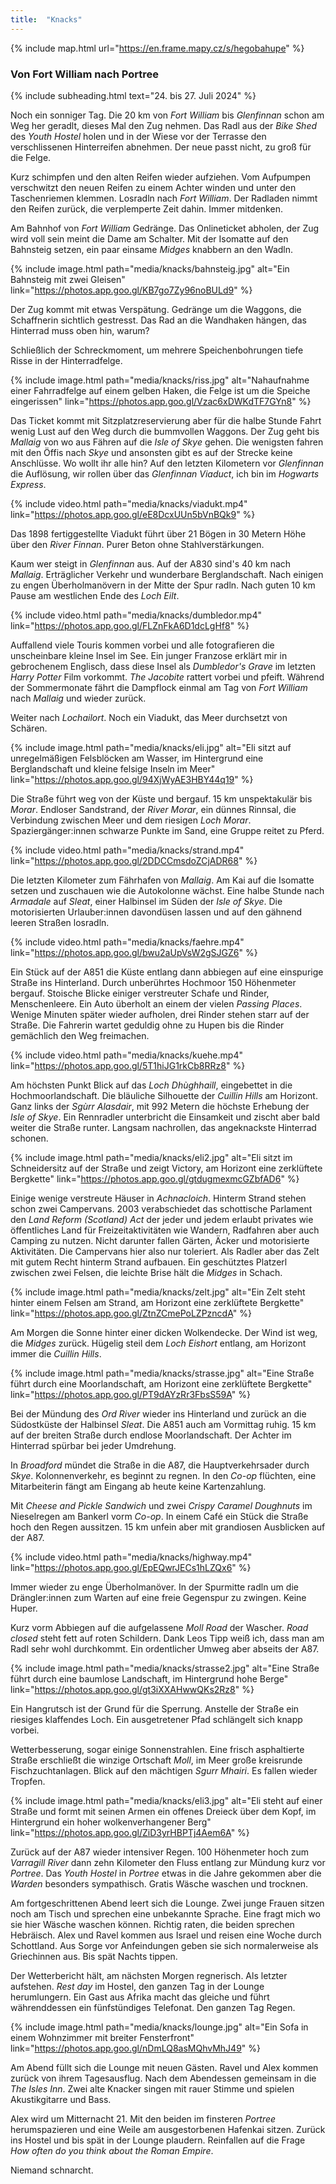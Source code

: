 ```yaml
---
title:  "Knacks"
---
```


{% include map.html url="https://en.frame.mapy.cz/s/hegobahupe" %}

### Von Fort William nach Portree

{% include subheading.html text="24. bis 27. Juli 2024" %} 

Noch ein sonniger Tag.
Die 20 km von *Fort William* bis *Glenfinnan* schon am Weg her geradlt, dieses Mal den Zug nehmen.
Das Radl aus der *Bike Shed* des *Youth Hostel* holen und in der Wiese vor der Terrasse den verschlissenen Hinterreifen abnehmen.
Der neue passt nicht, zu groß für die Felge.

Kurz schimpfen und den alten Reifen wieder aufziehen.
Vom Aufpumpen verschwitzt den neuen Reifen zu einem Achter winden und unter den Taschenriemen klemmen.
Losradln nach *Fort William*.
Der Radladen nimmt den Reifen zurück, die verplemperte Zeit dahin.
Immer mitdenken.

Am Bahnhof von *Fort William* Gedränge.
Das Onlineticket abholen, der Zug wird voll sein meint die Dame am Schalter.
Mit der Isomatte auf den Bahnsteig setzen, ein paar einsame *Midges* knabbern an den Wadln.

{% include image.html path="media/knacks/bahnsteig.jpg" alt="Ein Bahnsteig mit zwei Gleisen" link="https://photos.app.goo.gl/KB7go7Zy96noBULd9" %}

Der Zug kommt mit etwas Verspätung.
Gedränge um die Waggons, die Schaffnerin sichtlich gestresst.
Das Rad an die Wandhaken hängen, das Hinterrad muss oben hin, warum?

Schließlich der Schreckmoment, um mehrere Speichenbohrungen tiefe Risse in der Hinterradfelge.

{% include image.html path="media/knacks/riss.jpg" alt="Nahaufnahme einer Fahrradfelge auf einem gelben Haken, die Felge ist um die Speiche eingerissen" link="https://photos.app.goo.gl/Vzac6xDWKdTF7GYn8" %}

Das Ticket kommt mit Sitzplatzreservierung aber für die halbe Stunde Fahrt wenig Lust auf den Weg durch die bummvollen Waggons.
Der Zug geht bis *Mallaig* von wo aus Fähren auf die *Isle of Skye* gehen.
Die wenigsten fahren mit den Öffis nach *Skye* und ansonsten gibt es auf der Strecke keine Anschlüsse.
Wo wollt ihr alle hin?
Auf den letzten Kilometern vor *Glenfinnan* die Auflösung, wir rollen über das *Glenfinnan Viaduct*, ich bin im *Hogwarts Express*.

{% include video.html path="media/knacks/viadukt.mp4" link="https://photos.app.goo.gl/eE8DcxUUn5bVnBQk9" %}

Das 1898 fertiggestellte Viadukt führt über 21 Bögen in 30 Metern Höhe über den *River Finnan*.
Purer Beton ohne Stahlverstärkungen.

Kaum wer steigt in *Glenfinnan* aus.
Auf der A830 sind's 40 km nach *Mallaig*.
Erträglicher Verkehr und wunderbare Berglandschaft.
Nach einigen zu engen Überholmanövern in der Mitte der Spur radln.
Nach guten 10 km Pause am westlichen Ende des *Loch Eilt*.

{% include video.html path="media/knacks/dumbledor.mp4" link="https://photos.app.goo.gl/FLZnFkA6D1dcLgHf8" %}

Auffallend viele Touris kommen vorbei und alle fotografieren die unscheinbare kleine Insel im See.
Ein junger Franzose erklärt mir in gebrochenem Englisch, dass diese Insel als *Dumbledor's Grave* im letzten *Harry Potter* Film vorkommt.
*The Jacobite* rattert vorbei und pfeift.
Während der Sommermonate fährt die Dampflock einmal am Tag von *Fort William* nach *Mallaig* und wieder zurück.

Weiter nach *Lochailort*.
Noch ein Viadukt, das Meer durchsetzt von Schären.

{% include image.html path="media/knacks/eli.jpg" alt="Eli sitzt auf unregelmäßigen Felsblöcken am Wasser, im Hintergrund eine Berglandschaft und kleine felsige Inseln im Meer" link="https://photos.app.goo.gl/94XjWyAE3HBY44q19" %}

Die Straße führt weg von der Küste und bergauf.
15 km unspektakulär bis *Morar*.
Endloser Sandstrand, der *River Morar*, ein dünnes Rinnsal, die Verbindung zwischen Meer und dem riesigen *Loch Morar*. Spaziergänger:innen schwarze Punkte im Sand, eine Gruppe reitet zu Pferd.

{% include video.html path="media/knacks/strand.mp4" link="https://photos.app.goo.gl/2DDCCmsdoZCjADR68" %}

Die letzten Kilometer zum Fährhafen von *Mallaig*.
Am Kai auf die Isomatte setzen und zuschauen wie die Autokolonne wächst.
Eine halbe Stunde nach *Armadale* auf *Sleat*, einer Halbinsel im Süden der *Isle of Skye*.
Die motorisierten Urlauber:innen davondüsen lassen und auf den gähnend leeren Straßen losradln.

{% include video.html path="media/knacks/faehre.mp4" link="https://photos.app.goo.gl/bwu2aUpVsW2gSJGZ6" %}

Ein Stück auf der A851 die Küste entlang dann abbiegen auf eine einspurige Straße ins Hinterland.
Durch unberührtes Hochmoor 150 Höhenmeter bergauf.
Stoische Blicke einiger verstreuter Schafe und Rinder, Menschenleere.
Ein Auto überholt an einem der vielen *Passing Places*.
Wenige Minuten später wieder aufholen, drei Rinder stehen starr auf der Straße.
Die Fahrerin wartet geduldig ohne zu Hupen bis die Rinder gemächlich den Weg freimachen.

{% include video.html path="media/knacks/kuehe.mp4" link="https://photos.app.goo.gl/5T1hiJG1rkCb8RRz8" %}

Am höchsten Punkt Blick auf das *Loch Dhùghhaill*, eingebettet in die Hochmoorlandschaft.
Die bläuliche Silhouette der *Cuillin Hills* am Horizont.
Ganz links der *Sgùrr Alasdair*, mit 992 Metern die höchste Erhebung der *Isle of Skye*.
Ein Rennradler unterbricht die Einsamkeit und zischt aber bald weiter die Straße runter.
Langsam nachrollen, das angeknackste Hinterrad schonen.

{% include image.html path="media/knacks/eli2.jpg" alt="Eli sitzt im Schneidersitz auf der Straße und zeigt Victory, am Horizont eine zerklüftete Bergkette" link="https://photos.app.goo.gl/gtdugmexmcGZbfAD6" %}

Einige wenige verstreute Häuser in *Achnacloich*.
Hinterm Strand stehen schon zwei Campervans.
2003 verabschiedet das schottische Parlament den *Land Reform (Scotland) Act* der jeder und jedem erlaubt privates wie öffentliches Land für Freizeitaktivitäten wie Wandern, Radfahren aber auch Camping zu nutzen.
Nicht darunter fallen Gärten, Äcker und motorisierte Aktivitäten.
Die Campervans hier also nur toleriert.
Als Radler aber das Zelt mit gutem Recht hinterm Strand aufbauen.
Ein geschütztes Platzerl zwischen zwei Felsen, die leichte Brise hält die *Midges* in Schach.

{% include image.html path="media/knacks/zelt.jpg" alt="Ein Zelt steht hinter einem Felsen am Strand, am Horizont eine zerklüftete Bergkette" link="https://photos.app.goo.gl/ZtnZCmePoLZPzncdA" %}


Am Morgen die Sonne hinter einer dicken Wolkendecke.
Der Wind ist weg, die *Midges* zurück.
Hügelig steil dem *Loch Eishort* entlang, am Horizont immer die *Cuillin Hills*.

{% include image.html path="media/knacks/strasse.jpg" alt="Eine Straße führt durch eine Moorlandschaft, am Horizont eine zerklüftete Bergkette" link="https://photos.app.goo.gl/PT9dAYzRr3FbsS59A" %}

Bei der Mündung des *Ord River* wieder ins Hinterland und zurück an die Südostküste der Halbinsel *Sleat*.
Die A851 auch am Vormittag ruhig.
15 km auf der breiten Straße durch endlose Moorlandschaft.
Der Achter im Hinterrad spürbar bei jeder Umdrehung.

In *Broadford* mündet die Straße in die A87, die Hauptverkehrsader durch *Skye*.
Kolonnenverkehr, es beginnt zu regnen.
In den *Co-op* flüchten, eine Mitarbeiterin fängt am Eingang ab heute keine Kartenzahlung.

Mit *Cheese and Pickle Sandwich* und zwei *Crispy Caramel Doughnuts* im Nieselregen am Bankerl vorm *Co-op*.
In einem Café ein Stück die Straße hoch den Regen aussitzen.
15 km unfein aber mit grandiosen Ausblicken auf der A87.

{% include video.html path="media/knacks/highway.mp4" link="https://photos.app.goo.gl/EpEQwrJECs1hLZQx6" %}

Immer wieder zu enge Überholmanöver.
In der Spurmitte radln um die Drängler:innen zum Warten auf eine freie Gegenspur zu zwingen.
Keine Huper.

Kurz vorm Abbiegen auf die aufgelassene *Moll Road* der Wascher.
*Road closed* steht fett auf roten Schildern.
Dank Leos Tipp weiß ich, dass man am Radl sehr wohl durchkommt.
Ein ordentlicher Umweg aber abseits der A87.

{% include image.html path="media/knacks/strasse2.jpg" alt="Eine Straße führt durch eine baumlose Landschaft, im Hintergrund hohe Berge" link="https://photos.app.goo.gl/gt3iXXAHwwQKs2Rz8" %}

Ein Hangrutsch ist der Grund für die Sperrung.
Anstelle der Straße ein riesiges klaffendes Loch.
Ein ausgetretener Pfad schlängelt sich knapp vorbei.

Wetterbesserung, sogar einige Sonnenstrahlen.
Eine frisch asphaltierte Straße erschließt die winzige Ortschaft *Moll*, im Meer große kreisrunde Fischzuchtanlagen.
Blick auf den mächtigen *Sgurr Mhairi*.
Es fallen wieder Tropfen.

{% include image.html path="media/knacks/eli3.jpg" alt="Eli steht auf einer Straße und formt mit seinen Armen ein offenes Dreieck über dem Kopf, im Hintergrund ein hoher wolkenverhangener Berg" link="https://photos.app.goo.gl/ZiD3yrHBPTj4Aem6A" %}

Zurück auf der A87 wieder intensiver Regen.
100 Höhenmeter hoch zum *Varragill River* dann zehn Kilometer den Fluss entlang zur Mündung kurz vor *Portree*.
Das *Youth Hostel* in *Portree* etwas in die Jahre gekommen aber die *Warden* besonders sympathisch.
Gratis Wäsche waschen und trocknen.

Am fortgeschrittenen Abend leert sich die Lounge.
Zwei junge Frauen sitzen noch am Tisch und sprechen eine unbekannte Sprache.
Eine fragt mich wo sie hier Wäsche waschen können.
Richtig raten, die beiden sprechen Hebräisch.
Alex und Ravel kommen aus Israel und reisen eine Woche durch Schottland.
Aus Sorge vor Anfeindungen geben sie sich normalerweise als Griechinnen aus.
Bis spät Nachts tippen.

Der Wetterbericht hält, am nächsten Morgen regnerisch.
Als letzter aufstehen.
*Rest day* im Hostel, den ganzen Tag in der Lounge herumlungern.
Ein Gast aus Afrika macht das gleiche und führt währenddessen ein fünfstündiges Telefonat.
Den ganzen Tag Regen.

{% include image.html path="media/knacks/lounge.jpg" alt="Ein Sofa in einem Wohnzimmer mit breiter Fensterfront" link="https://photos.app.goo.gl/nDmLQ8asMQhvMhJ49" %}

Am Abend füllt sich die Lounge mit neuen Gästen.
Ravel und Alex kommen zurück von ihrem Tagesausflug.
Nach dem Abendessen gemeinsam in die *The Isles Inn*.
Zwei alte Knacker singen mit rauer Stimme und spielen Akustikgitarre und Bass.

Alex wird um Mitternacht 21.
Mit den beiden im finsteren *Portree* herumspazieren und eine Weile am ausgestorbenen Hafenkai sitzen.
Zurück ins Hostel und bis spät in der Lounge plaudern.
Reinfallen auf die Frage *How often do you think about the Roman Empire*.

Niemand schnarcht.